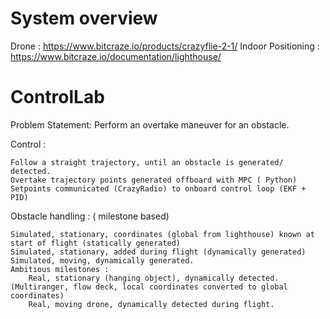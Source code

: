 # System overview
Drone : https://www.bitcraze.io/products/crazyflie-2-1/
Indoor Positioning : https://www.bitcraze.io/documentation/lighthouse/

# ControlLab
Problem Statement: Perform an overtake maneuver for an obstacle.

Control :

    Follow a straight trajectory, until an obstacle is generated/ detected.
    Overtake trajectory points generated offboard with MPC ( Python)
    Setpoints communicated (CrazyRadio) to onboard control loop (EKF + PID) 

Obstacle handling : ( milestone based)

    Simulated, stationary, coordinates (global from lighthouse) known at start of flight (statically generated)
    Simulated, stationary, added during flight (dynamically generated)
    Simulated, moving, dynamically generated.
    Ambitious milestones :
        Real, stationary (hanging object), dynamically detected.  (Multiranger, flow deck, local coordinates converted to global coordinates)
        Real, moving drone, dynamically detected during flight.
